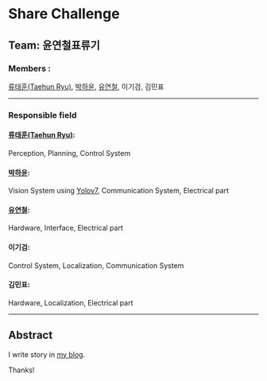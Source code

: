 # Share Challenge
## Team: 윤연철표류기
### Members : 
[류태훈(Taehun Ryu)](https://github.com/taehun-ryu), [박하윤](https://github.com/parkhy0106), [유연철](https://github.com/YouYCJS), 이기검, 김민표

---
### Responsible field
#### [류태훈(Taehun Ryu)](https://github.com/taehun-ryu):
Perception, Planning, Control System
#### [박하윤](https://github.com/parkhy0106):
Vision System using [Yolov7](https://github.com/WongKinYiu/yolov7), Communication System, Electrical part
#### [유연철](https://github.com/YouYCJS):
Hardware, Interface, Electrical part
#### 이기검:
Control System, Localization, Communication System
#### 김민표:
Hardware, Localization, Electrical part

---

## Abstract
I write story in [my blog](https://taehun-ryu.github.io/portfolio/share_challange/).

Thanks!
